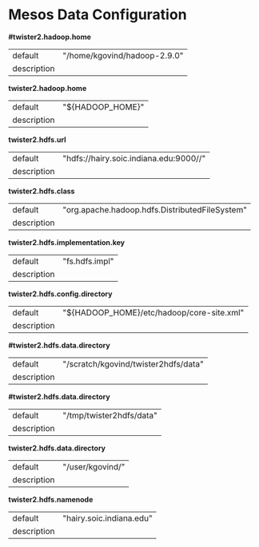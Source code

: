 # Mesos Data Configuration



**#twister2.hadoop.home**
<table><tr><td>default</td><td>"/home/kgovind/hadoop-2.9.0"</td><tr><td>description</td><td></td></table>

**twister2.hadoop.home**
<table><tr><td>default</td><td>"${HADOOP_HOME}"</td><tr><td>description</td><td></td></table>

**twister2.hdfs.url**
<table><tr><td>default</td><td>"hdfs://hairy.soic.indiana.edu:9000//"</td><tr><td>description</td><td></td></table>

**twister2.hdfs.class**
<table><tr><td>default</td><td>"org.apache.hadoop.hdfs.DistributedFileSystem"</td><tr><td>description</td><td></td></table>

**twister2.hdfs.implementation.key**
<table><tr><td>default</td><td>"fs.hdfs.impl"</td><tr><td>description</td><td></td></table>

**twister2.hdfs.config.directory**
<table><tr><td>default</td><td>"${HADOOP_HOME}/etc/hadoop/core-site.xml"</td><tr><td>description</td><td></td></table>

**#twister2.hdfs.data.directory**
<table><tr><td>default</td><td>"/scratch/kgovind/twister2hdfs/data"</td><tr><td>description</td><td></td></table>

**#twister2.hdfs.data.directory**
<table><tr><td>default</td><td>"/tmp/twister2hdfs/data"</td><tr><td>description</td><td></td></table>

**twister2.hdfs.data.directory**
<table><tr><td>default</td><td>"/user/kgovind/"</td><tr><td>description</td><td></td></table>

**twister2.hdfs.namenode**
<table><tr><td>default</td><td>"hairy.soic.indiana.edu"</td><tr><td>description</td><td></td></table>

